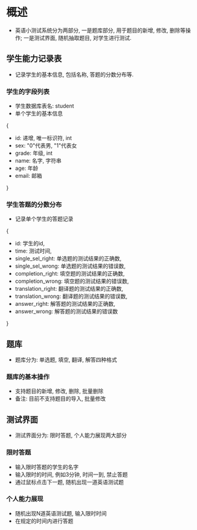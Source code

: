 # 概述
- 英语小测试系统分为两部分, 一是题库部分, 用于题目的新增, 修改, 删除等操作; 一是测试界面, 随机抽取题目, 对学生进行测试.

## 学生能力记录表
- 记录学生的基本信息, 包括名称, 答题的分数分布等.

### 学生的字段列表
- 学生数据库表名: student
- 单个学生的基本信息

{
  - id: 递增, 唯一标识符, int
  - sex: "0"代表男, "1"代表女
  - grade: 年级, int
  - name: 名字, 字符串
  - age: 年龄
  - email: 邮箱

}

### 学生答题的分数分布
- 记录单个学生的答题记录

{
  - id: 学生的id,
  - time: 测试时间,
  - single_sel_right: 单选题的测试结果的正确数,
  - single_sel_wrong: 单选题的测试结果的错误数,
  - completion_right: 填空题的测试结果的正确数,
  - completion_wrong: 填空题的测试结果的错误数,
  - translation_right: 翻译题的测试结果的正确数,
  - translation_wrong: 翻译题的测试结果的错误数,
  - answer_right: 解答题的测试结果的正确数,
  - answer_wrong: 解答题的测试结果的错误数

}

## 题库
- 题库分为: 单选题, 填空, 翻译, 解答四种格式


### 题库的基本操作
- 支持题目的新增, 修改, 删除, 批量删除
- 备注: 目前不支持题目的导入, 批量修改

## 测试界面
- 测试界面分为: 限时答题, 个人能力展现两大部分

### 限时答题
- 输入限时答题的学生的名字
- 输入限时的时间, 例如3分钟, 时间一到, 禁止答题
- 通过鼠标点击下一题, 随机出现一道英语测试题

### 个人能力展现
- 随机出现N道英语测试题, 输入限时时间
- 在规定的时间内进行答题
